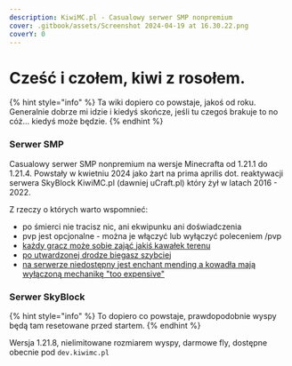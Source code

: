 ```yaml
---
description: KiwiMC.pl - Casualowy serwer SMP nonpremium
cover: .gitbook/assets/Screenshot 2024-04-19 at 16.30.22.png
coverY: 0
---
```


# Cześć i czołem, kiwi z rosołem.

{% hint style="info" %}
Ta wiki dopiero co powstaje, jakoś od roku. Generalnie dobrze mi idzie i kiedyś skończe, jeśli tu czegoś brakuje to no cóż... kiedyś może będzie.
{% endhint %}

### Serwer SMP

Casualowy serwer SMP nonpremium na wersje Minecrafta od 1.21.1 do 1.21.4. Powstały w kwietniu 2024 jako żart na prima aprilis dot. reaktywacji serwera SkyBlock KiwiMC.pl (dawniej uCraft.pl) który żył w latach 2016 - 2022.

Z rzeczy o których warto wspomnieć:

* po śmierci nie tracisz nic, ani ekwipunku ani doświadczenia
* pvp jest opcjonalne - można je włączyć lub wyłączyć poleceniem /pvp
* [każdy gracz może sobie zająć jakiś kawałek terenu](gra-na-serwerze/claimy.md)
* [po utwardzonej drodze biegasz szybciej](gra-na-serwerze/system-drog.md)
* [na serwerze niedostępny jest enchant mending a kowadła mają wyłączoną mechanikę "too expensive"](gra-na-serwerze/brak-ulepszenia-mending-naprawa.md)

### Serwer SkyBlock

{% hint style="info" %}
To dopiero co powstaje, prawdopodobnie wyspy będą tam resetowane przed startem.
{% endhint %}

Wersja 1.21.8, nielimitowane rozmiarem wyspy, darmowe fly, dostępne obecnie pod `dev.kiwimc.pl`
